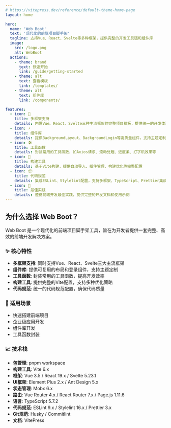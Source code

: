 ```yaml
---
# https://vitepress.dev/reference/default-theme-home-page
layout: home

hero:
  name: 'Web Boot'
  text: '现代化的前端项目脚手架'
  tagline: 支持Vue、React、Svelte等多种框架，提供完整的开发工具链和组件库
  image:
    src: /logo.png
    alt: WebBoot
  actions:
    - theme: brand
      text: 快速开始
      link: /guide/getting-started
    - theme: alt
      text: 查看模板
      link: /templates/
    - theme: alt
      text: 组件库
      link: /components/

features:
  - icon: 📝
    title: 多框架支持
    details: 内置Vue、React、Svelte三种主流框架的完整项目模板，提供统一的开发体验
  - icon: ⚡️
    title: 组件库
    details: 提供BackgroundLayout、BackgroundLogin等高质量组件，支持主题定制和布局切换
  - icon: 🛠️
    title: 工具函数
    details: 封装常用的工具函数，如Axios请求、滚动处理、进度条、打字机效果等
  - icon: 🚀
    title: 构建工具
    details: 基于Vite构建，提供自动导入、插件管理、构建优化等完整配置
  - icon: 📦
    title: 代码规范
    details: 集成ESLint、Stylelint配置，支持多框架、TypeScript、Prettier集成
  - icon: 🎯
    title: 最佳实践
    details: 遵循前端开发最佳实践，提供完整的开发文档和使用示例
---
```


<style>
:root {
  --vp-home-hero-name-color: transparent;
  --vp-home-hero-name-background: -webkit-linear-gradient(120deg, #bd34fe 30%, #41d1ff);
}

.VPHero {
  position: relative;
  padding: 0;
  overflow: hidden;
  margin-bottom: 24px;
}

.VPHero .container {
  display: flex;
  align-items: center;
  justify-content: space-between;
  max-width: 1152px;
  margin: 0 auto;
  padding: 24px;
  gap: 120px;
}

.VPHero .main {
  flex: 1;
  max-width: 592px;
  padding-right: 48px;
}

.VPHero .image-container {
  position: relative;
  width: 240px;
  height: 240px;
  margin: 0;
  margin-left: 48px;
  transform: none;
}

.VPHero .image {
  position: relative;
  width: 240px;
  height: 240px;
  z-index: 1;
  animation: float 6s ease-in-out infinite;
}

.VPHero .image-bg {
  position: absolute;
  top: 50%;
  left: 50%;
  transform: translate(-50%, -50%);
  width: 320px;
  height: 320px;
  background: radial-gradient(
    circle at center,
    rgba(65, 209, 255, 0.1) 0%,
    rgba(65, 209, 255, 0.05) 35%,
    rgba(189, 52, 254, 0.05) 70%,
    rgba(189, 52, 254, 0.1) 100%
  );
  border-radius: 50%;
  animation: pulse 4s ease-in-out infinite;
}

.VPHero .image-bg::before {
  content: '';
  position: absolute;
  top: -5%;
  left: -5%;
  right: -5%;
  bottom: -5%;
  border-radius: 50%;
  background: radial-gradient(
    circle at center,
    rgba(65, 209, 255, 0.05) 0%,
    rgba(189, 52, 254, 0.05) 100%
  );
  animation: rotate 10s linear infinite;
}

@keyframes float {
  0%, 100% {
    transform: translateY(0);
  }
  50% {
    transform: translateY(-10px);
  }
}

@keyframes pulse {
  0%, 100% {
    transform: translate(-50%, -50%) scale(1);
  }
  50% {
    transform: translate(-50%, -50%) scale(1.05);
  }
}

@keyframes rotate {
  from {
    transform: rotate(0deg);
  }
  to {
    transform: rotate(360deg);
  }
}

@media (min-width: 640px) {
  .VPHero .image-container,
  .VPHero .image {
    width: 280px;
    height: 280px;
  }
  .VPHero .image-bg {
    width: 360px;
    height: 360px;
  }
}

@media (min-width: 960px) {
  .VPHero .image-container,
  .VPHero .image {
    width: 320px;
    height: 320px;
  }
  .VPHero .image-bg {
    width: 400px;
    height: 400px;
  }
}

.VPHome .VPFeatures {
  margin-top: 16px;
  padding-top: 16px;
}
</style>

## 为什么选择 Web Boot？

Web Boot 是一个现代化的前端项目脚手架工具，旨在为开发者提供一套完整、高效的前端开发解决方案。

### ✨ 核心特性

- **多框架支持**: 同时支持Vue、React、Svelte三大主流框架
- **组件库**: 提供可复用的布局和登录组件，支持主题定制
- **工具函数**: 封装常用的工具函数，提高开发效率
- **构建工具**: 提供完整的Vite配置，支持多种优化策略
- **代码规范**: 统一的代码规范配置，确保代码质量

### 🎯 适用场景

- 快速搭建前端项目
- 企业级应用开发
- 组件库开发
- 工具函数封装

### 📈 技术栈

- **包管理**: pnpm workspace
- **构建工具**: Vite 6.x
- **框架**: Vue 3.5 / React 19.x / Svelte 5.23.1
- **UI框架**: Element Plus 2.x / Ant Design 5.x
- **状态管理**: Mobx 6.x
- **路由**: Vue Router 4.x / React Router 7.x / Page.js 1.11.6
- **语言**: TypeScript 5.7.2
- **代码规范**: ESLint 9.x / Stylelint 16.x / Prettier 3.x
- **Git规范**: Husky / Commitlint
- **文档**: VitePress
